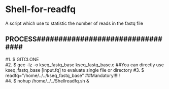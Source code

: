 # Shell-for-readfq
A script which use to statistic the number of reads in the fastq file

## PROCESS#################################
#1. $ GITCLONE  
#2. $ gcc -lz -o kseq_fastq_base kseq_fastq_base.c  ##You can directly use kseq_fastq_base [input.fq] to evaluate single file or directory
#3. $ readfq="/home/../../kseq_fastq_base"   ##Mandatory!!!!!  
#4. $ nohup /home/../../Shellreadfq.sh &
